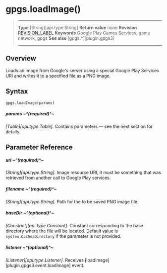 # gpgs.loadImage()

> --------------------- ------------------------------------------------------------------------------------------
> __Type__              [String][api.type.String]
> __Return value__      none
> __Revision__          [REVISION_LABEL](REVISION_URL)
> __Keywords__          Google Play Games Services, game network, gpgs
> __See also__          [gpgs.*][plugin.gpgs3]
> --------------------- ------------------------------------------------------------------------------------------

## Overview

Loads an image from Google's server using a special Google Play Services URI and writes it to a specified file as a PNG image.

## Syntax

	gpgs.loadImage(params)

##### params ~^(required)^~
_[Table][api.type.Table]._ Contains parameters — see the next section for details.

## Parameter Reference

##### uri ~^(required)^~
_[String][api.type.String]._ Image resource URI, it must be something that was retrieved from another call to Google Play services.

##### filename ~^(required)^~
_[String][api.type.String]._ Path for the to be saved PNG image file.

##### baseDir ~^(optional)^~
_[Constant][api.type.Constant]._ Constant corresponding to the base directory where the file will be located. Default value is `system.CachesDirectory` if the parameter is not provided.

##### listener ~^(optional)^~
_[Listener][api.type.Listener]._ Receives [loadImage][plugin.gpgs3.event.loadImage] event.